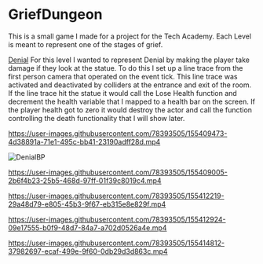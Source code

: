 # GriefDungeon
This is a small game I made for a project for the Tech Academy. Each Level is meant to represent one of the stages of grief.

<ins>Denial</ins>
For this level I wanted to represent Denial by making the player take damage if they look at the statue. To do this I set up a line trace from the first person camera that operated on the event tick. This line trace was activated and deactivated by colliders at the entrance and exit of the room. If the line trace hit the statue it would call the Lose Health function and decrement the health variable that I mapped to a health bar on the screen. If the player health got to zero it would destroy the actor and call the function controlling the death functionality that I will show later.






https://user-images.githubusercontent.com/78393505/155409473-4d38891a-71e1-495c-bb41-23190adff28d.mp4



![DenialBP](https://user-images.githubusercontent.com/78393505/155419426-3bae5e34-88f3-43fa-ad85-dc2e578f763b.png)



https://user-images.githubusercontent.com/78393505/155409005-2b6f4b23-25b5-468d-97ff-01f39c8019c4.mp4








https://user-images.githubusercontent.com/78393505/155412219-29a48d79-e805-45b3-9f67-eb315e8e829f.mp4



https://user-images.githubusercontent.com/78393505/155412924-09e17555-b0f9-48d7-84a7-a702d0526a4e.mp4



https://user-images.githubusercontent.com/78393505/155414812-37982697-ecaf-499e-9f60-0db29d3d863c.mp4

